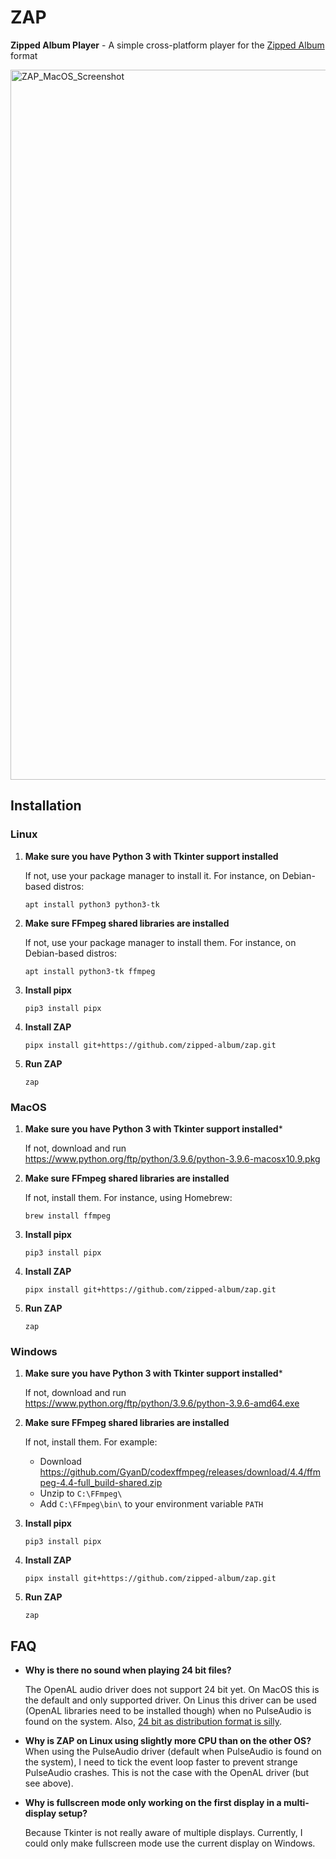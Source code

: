 # ZAP
**Zipped Album Player** - A simple cross-platform player for the [Zipped Album](https://github.com/zipped-album/zlbm) format

 <img width="1136" alt="ZAP_MacOS_Screenshot" src="https://user-images.githubusercontent.com/2971539/125173823-86b6d980-e1c1-11eb-87c4-cdd2c33956a0.png">

## Installation

### Linux

1. **Make sure you have Python 3 with Tkinter support installed**

   If not, use your package manager to install it.
   For instance, on Debian-based distros:
   ```
   apt install python3 python3-tk
   ```
   
3. **Make sure FFmpeg shared libraries are installed**
   
   If not, use your package manager to install them.
   For instance, on Debian-based distros:
   ```
   apt install python3-tk ffmpeg
   ```
   
2. **Install pipx**
   
   ```
   pip3 install pipx
   ```
   
3. **Install ZAP**

   ```
   pipx install git+https://github.com/zipped-album/zap.git
   ```

4. **Run ZAP**
   
   ```
   zap
   ```
   
### MacOS

1. **Make sure you have Python 3 with Tkinter support installed***
   
   If not, download and run https://www.python.org/ftp/python/3.9.6/python-3.9.6-macosx10.9.pkg
   
2. **Make sure FFmpeg shared libraries are installed**
   
   If not, install them.
   For instance, using Homebrew:
   ```
   brew install ffmpeg
   ```
   
3. **Install pipx**
   
   ```
   pip3 install pipx
   ```
   
4. **Install ZAP**

   ```
   pipx install git+https://github.com/zipped-album/zap.git
   ```

5. **Run ZAP**
   
   ```
   zap
   ```

### Windows

1. **Make sure you have Python 3 with Tkinter support installed***
   
   If not, download and run https://www.python.org/ftp/python/3.9.6/python-3.9.6-amd64.exe
   
2. **Make sure FFmpeg shared libraries are installed**
   
   If not, install them.
   For example:
    * Download https://github.com/GyanD/codexffmpeg/releases/download/4.4/ffmpeg-4.4-full_build-shared.zip
    * Unzip to `C:\FFmpeg\`
    * Add `C:\FFmpeg\bin\` to your environment variable `PATH`
   
3. **Install pipx**
   
   ```
   pip3 install pipx
   ```
   
4. **Install ZAP**

   ```
   pipx install git+https://github.com/zipped-album/zap.git
   ```

5. **Run ZAP**
   
   ```
   zap
   ```

## FAQ

* **Why is there no sound when playing 24 bit files?**

  The OpenAL audio driver does not support 24 bit yet. On MacOS this is the default and only supported driver. On Linus this driver can be used (OpenAL libraries need to be installed though) when no PulseAudio is found on the system. Also, [24 bit as distribution format is silly](https://web.archive.org/web/20190103133529/http://people.xiph.org/~xiphmont/demo/neil-young.html).

* **Why is ZAP on Linux using slightly more CPU than on the other OS?**
  When using the PulseAudio driver (default when PulseAudio is found on the system), I need to tick the event loop faster to prevent strange PulseAudio crashes. This is not the case with the OpenAL driver (but see above).

* **Why is fullscreen mode only working on the first display in a multi-display setup?**

  Because Tkinter is not really aware of multiple displays. Currently, I could only make fullscreen mode use the current display on Windows.
  

